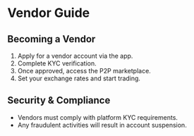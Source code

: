 # Vendor Guide
## Becoming a Vendor
1. Apply for a vendor account via the app.
2. Complete KYC verification.
3. Once approved, access the P2P marketplace.
4. Set your exchange rates and start trading.

## Security & Compliance
- Vendors must comply with platform KYC requirements.
- Any fraudulent activities will result in account suspension.
